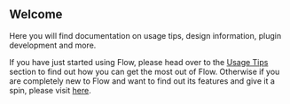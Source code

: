 ## Welcome
Here you will find documentation on usage tips, design information, plugin development and more.

If you have just started using Flow, please head over to the [Usage Tips](/usage-tips.md) section to find out how you can get the most out of Flow. Otherwise if you are completely new to Flow and want to find out its features and give it a spin, please visit [here](https://github.com/Flow-Launcher/Flow.Launcher/#features).
